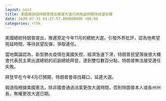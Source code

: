 ```yaml
---
layout: post
title: 美國輿論指特朗普提出推遲大選只為拖延時間待民望反彈
date: 2020-07-31 01:27:57.000000000 +08:00
categories: rthk
---
```


美國總統特朗普提出，推遲原定今年11月的總統大選，引發外界批評，認為他希望拖延時間，等待民望反彈，爭取連任。

當地輿論認為，新型肺炎疫情在美國失控，經濟急速下滑，特朗普民望落後很大機會代表民主黨出選總統的前副總統拜登，達到雙位數百分點，特朗普無法接受連任失敗。

拜登早在今年4月已預期，特朗普會尋找藉口，延遲大選。

報道指根據美國憲法，除非國會通過法案更改大選時間，否則特朗普本人或各州州長，無權更改大選日期。
